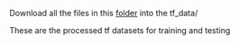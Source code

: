 Download all the files in this [folder](https://drive.google.com/drive/folders/1aly7KVbZwU7VjuFHelOlFhk4d-3w6EMf?usp=sharing) into the tf_data/

These are the processed tf datasets for training and testing



